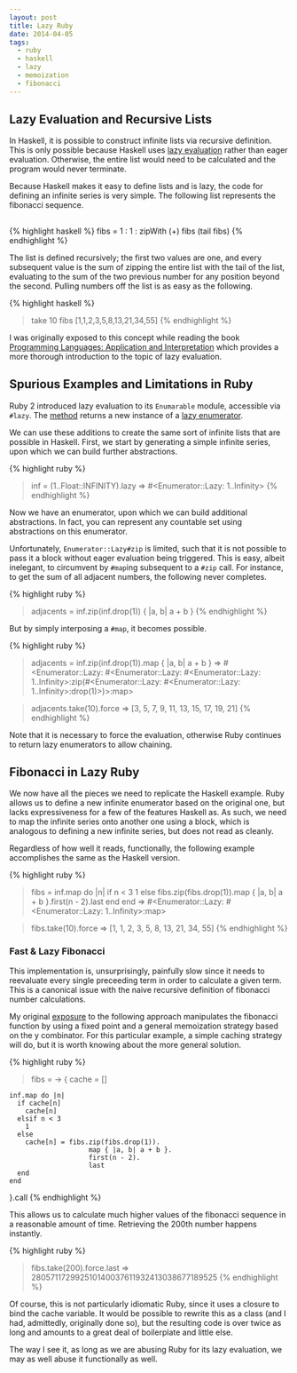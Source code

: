 ```yaml
---
layout: post
title: Lazy Ruby
date: 2014-04-05
tags:
  - ruby
  - haskell
  - lazy
  - memoization
  - fibonacci
---
```


## Lazy Evaluation and Recursive Lists

In Haskell, it is possible to construct infinite lists via recursive
definition. This is only possible because Haskell uses
<a href="https://en.wikipedia.org/wiki/Lazy_evaluation" target="_blank">lazy evaluation</a>
rather than eager evaluation. Otherwise, the entire list would need to be
calculated and the program would never terminate.

Because Haskell makes it easy to define lists and is lazy, the code for
defining an infinite series is very simple. The following list represents
the fibonacci sequence.

##

{% highlight haskell %}
fibs = 1 : 1 : zipWith (+) fibs (tail fibs)
{% endhighlight %}

The list is defined recursively; the first two values are one, and every
subsequent value is the sum of zipping the entire list with the tail of the
list, evaluating to the sum of the two previous number for any position beyond
the second. Pulling numbers off the list is as easy as the following.

{% highlight haskell %}
> take 10 fibs
[1,1,2,3,5,8,13,21,34,55]
{% endhighlight %}

I was originally exposed to this concept while reading the book
<a href="http://cs.brown.edu/~sk/Publications/Books/ProgLangs/2007-04-26/">Programming Languages: Application and Interpretation</a>
which provides a more thorough introduction to the topic of lazy evaluation.

## Spurious Examples and Limitations in Ruby

Ruby 2 introduced lazy evaluation to its `Enumarable` module, accessible via
`#lazy`. The
<a href="http://www.ruby-doc.org/core-2.1.1/Enumerable.html#method-i-lazy" target="_blank">method</a>
returns a new instance of a
<a href="http://www.ruby-doc.org/core-2.1.1/Enumerator/Lazy.html" target="_blank">lazy enumerator</a>.

We can use these additions to create the same sort of infinite lists that are
possible in Haskell. First, we start by generating a simple infinite series,
upon which we can build further abstractions.

{% highlight ruby %}
> inf = (1..Float::INFINITY).lazy
=> #<Enumerator::Lazy: 1..Infinity>
{% endhighlight %}

Now we have an enumerator, upon which we can build additional abstractions. In
fact, you can represent any countable set using abstractions on this
enumerator.

Unfortunately, `Enumerator::Lazy#zip` is limited, such that it is not possible
to pass it a block without eager evaluation being triggered. This is easy,
albeit inelegant, to circumvent by `#map`ing subsequent to a `#zip` call. For
instance, to get the sum of all adjacent numbers, the following never
completes.

{% highlight ruby %}
> adjacents = inf.zip(inf.drop(1)) { |a, b| a + b }
{% endhighlight %}

But by simply interposing a `#map`, it becomes possible.

{% highlight ruby %}
> adjacents = inf.zip(inf.drop(1)).map { |a, b| a + b }
=> #<Enumerator::Lazy: #<Enumerator::Lazy: #<Enumerator::Lazy: 1..Infinity>:zip(#<Enumerator::Lazy: #<Enumerator::Lazy: 1..Infinity>:drop(1)>)>:map>

> adjacents.take(10).force
=> [3, 5, 7, 9, 11, 13, 15, 17, 19, 21]
{% endhighlight %}

Note that it is necessary to force the evaluation, otherwise Ruby continues to
return lazy enumerators to allow chaining.

## Fibonacci in Lazy Ruby

We now have all the pieces we need to replicate the Haskell example. Ruby
allows us to define a new infinite enumerator based on the original one, but
lacks expressiveness for a few of the features Haskell as. As such, we need to
map the infinite series onto another one using a block, which is analogous to
defining a new infinite series, but does not read as cleanly.

Regardless of how well it reads, functionally, the following example
accomplishes the same as the Haskell version.

{% highlight ruby %}
> fibs = inf.map do |n|
    if n < 3
      1
    else
      fibs.zip(fibs.drop(1)).map { |a, b| a + b }.first(n - 2).last
    end
  end
=> #<Enumerator::Lazy: #<Enumerator::Lazy: 1..Infinity>:map>

> fibs.take(10).force
=> [1, 1, 2, 3, 5, 8, 13, 21, 34, 55]
{% endhighlight %}

### Fast & Lazy Fibonacci

This implementation is, unsurprisingly, painfully slow since it needs to
reevaluate every single preceeding term in order to calculate a given term.
This is a canonical issue with the naive recursive definition of fibonacci
number calculations.

My original
<a href="http://matt.might.net/articles/implementation-of-recursive-fixed-point-y-combinator-in-javascript-for-memoization/" target="_blank">exposure</a>
to the following approach manipulates the fibonacci function by using a fixed
point and a general memoization strategy based on the y combinator. For this
particular example, a simple caching strategy will do, but it is worth knowing
about the more general solution.

{% highlight ruby %}
> fibs = -> {
    cache = []

    inf.map do |n|
      if cache[n]
        cache[n]
      elsif n < 3
        1
      else
        cache[n] = fibs.zip(fibs.drop(1)).
                        map { |a, b| a + b }.
                        first(n - 2).
                        last
      end
    end
  }.call
{% endhighlight %}

This allows us to calculate much higher values of the fibonacci sequence in a
reasonable amount of time. Retrieving the 200th number happens instantly.

{% highlight ruby %}
> fibs.take(200).force.last
=> 280571172992510140037611932413038677189525
{% endhighlight %}

Of course, this is not particularly idiomatic Ruby, since it uses a closure to
bind the cache variable. It would be possible to rewrite this as a class (and
I had, admittedly, originally done so), but the resulting code is over twice as
long and amounts to a great deal of boilerplate and little else.

The way I see it, as long as we are abusing Ruby for its lazy evaluation, we
may as well abuse it functionally as well.
